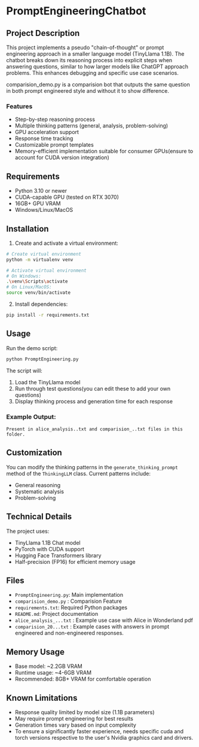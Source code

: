 # PromptEngineeringChatbot

## Project Description
This project implements a pseudo "chain-of-thought" or prompt engineering approach in a smaller language model (TinyLlama 1.1B). The chatbot breaks down its reasoning process into explicit steps when answering questions, similar to how larger models like ChatGPT approach problems. This enhances debugging  and specific use case scenarios.

comparision_demo.py is a comparision bot that outputs the same question in both prompt engineered style and without it to show difference.

### Features
- Step-by-step reasoning process
- Multiple thinking patterns (general, analysis, problem-solving)
- GPU acceleration support
- Response time tracking
- Customizable prompt templates
- Memory-efficient implementation suitable for consumer GPUs(ensure to account for CUDA version integration)

## Requirements
- Python 3.10 or newer
- CUDA-capable GPU (tested on RTX 3070)
- 16GB+ GPU VRAM
- Windows/Linux/MacOS

## Installation

1. Create and activate a virtual environment:
```bash
# Create virtual environment
python -m virtualenv venv

# Activate virtual environment
# On Windows:
.\venv\Scripts\activate
# On Linux/MacOS:
source venv/bin/activate
```

2. Install dependencies:
```bash
pip install -r requirements.txt
```

## Usage

Run the demo script:
```bash
python PromptEngineering.py
```

The script will:
1. Load the TinyLlama model
2. Run through test questions(you can edit these to add your own questions)
3. Display thinking process and generation time for each response

### Example Output:
    Present in alice_analysis..txt and comparision_..txt files in this folder.

## Customization

You can modify the thinking patterns in the `generate_thinking_prompt` method of the `ThinkingLLM` class. Current patterns include:
- General reasoning
- Systematic analysis
- Problem-solving

## Technical Details

The project uses:
- TinyLlama 1.1B Chat model
- PyTorch with CUDA support
- Hugging Face Transformers library
- Half-precision (FP16) for efficient memory usage

## Files
- `PromptEngineering.py`: Main implementation
- `comparision_demo.py` : Comparision Feature
- `requirements.txt`: Required Python packages
- `README.md`: Project documentation
- `alice_analysis_...txt` : Example use case with Alice in Wonderland pdf
- `comparision_20...txt` : Example cases with answers in prompt engineered and non-engineered responses.

## Memory Usage
- Base model: ~2.2GB VRAM
- Runtime usage: ~4-6GB VRAM
- Recommended: 8GB+ VRAM for comfortable operation

## Known Limitations
- Response quality limited by model size (1.1B parameters)
- May require prompt engineering for best results
- Generation times vary based on input complexity
- To ensure a significantly faster experience, needs specific cuda and torch versions respective to the user's Nvidia graphics card and drivers.